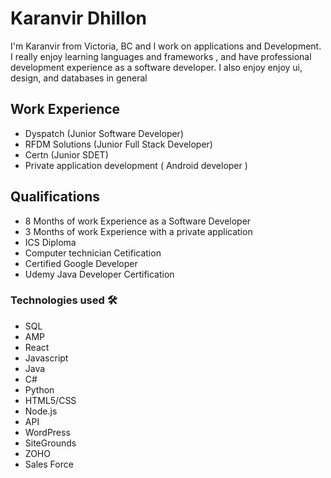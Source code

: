 # Karanvir Dhillon
I'm Karanvir from Victoria, BC and I work on applications and Development. I really enjoy learning languages and frameworks , and have professional development experience as a software developer. I also enjoy enjoy ui, design, and databases in general

<h2>Work Experience </h2>

* Dyspatch (Junior Software Developer)
* RFDM Solutions (Junior Full Stack Developer)
* Certn (Junior SDET)
* Private application development ( Android developer )

<h2>Qualifications</h2>

* 8 Months of work Experience as a Software Developer
* 3 Months of work Experience with a private application
* ICS Diploma
* Computer technician Cetification
* Certified Google Developer
* Udemy Java Developer Certification 


<h3>Technologies used 🛠️</h3>

* SQL
* AMP
* React
* Javascript
* Java
* C#
* Python
* HTML5/CSS
* Node.js
* API
* WordPress
* SiteGrounds
* ZOHO
* Sales Force
